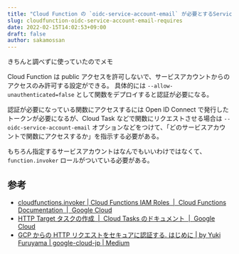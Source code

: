 ```yaml
---
title: "Cloud Function の `oidc-service-account-email` が必要とするService Account のロール"
slug: cloudfunction-oidc-service-account-email-requires
date: 2022-02-15T14:02:53+09:00
draft: false
author: sakamossan
---
```


きちんと調べずに使っていたのでメモ

Cloud Function は public アクセスを許可しないで、サービスアカウントからのアクセスのみ許可する設定ができる。
具体的には `--allow-unauthenticated=false` として関数をデプロイすると認証が必要になる。

認証が必要になっている関数にアクセスするには Open ID Connect で発行したトークンが必要になるが、Cloud Task などで関数にリクエストさせる場合は `--oidc-service-account-email` オプションなどをつけて、「どのサービスアカウントで関数にアクセスするか」を指示する必要がある。

もちろん指定するサービスアカウントはなんでもいいわけではなくて、`function.invoker` ロールがついている必要がある。


## 参考

- [cloudfunctions.invoker | Cloud Functions IAM Roles  |  Cloud Functions Documentation  |  Google Cloud](https://cloud.google.com/functions/docs/reference/iam/roles#cloudfunctions.invoker)
- [HTTP Target タスクの作成  |  Cloud Tasks のドキュメント  |  Google Cloud](https://cloud.google.com/tasks/docs/creating-http-target-tasks)
- [GCP からの HTTP リクエストをセキュアに認証する. はじめに | by Yuki Furuyama | google-cloud-jp | Medium](https://medium.com/google-cloud-jp/gcp-%E3%81%8B%E3%82%89%E3%81%AE-http-%E3%83%AA%E3%82%AF%E3%82%A8%E3%82%B9%E3%83%88%E3%82%92%E3%82%BB%E3%82%AD%E3%83%A5%E3%82%A2%E3%81%AB%E8%AA%8D%E8%A8%BC%E3%81%99%E3%82%8B-dda4933afcd6)

